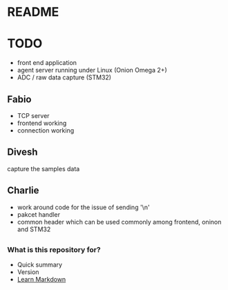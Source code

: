 # README #

# TODO #

* front end application
* agent server running under Linux (Onion Omega 2+)
* ADC / raw data capture (STM32)

## Fabio ##
* TCP server
* frontend working
* connection working

## Divesh ##
capture the samples data

## Charlie ##
* work around code for the issue of sending '\n'
* pakcet handler
* common header which can be used commonly among frontend, oninon and STM32

## ##

### What is this repository for? ###

* Quick summary
* Version
* [Learn Markdown](https://bitbucket.org/tutorials/markdowndemo)
